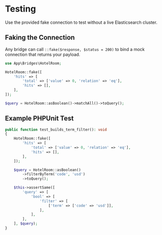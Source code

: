 # Testing

Use the provided fake connection to test without a live Elasticsearch cluster.

## Faking the Connection

Any bridge can call `::fake($response, $status = 200)` to bind a mock connection that returns your payload.

```php
use App\Bridges\HotelRoom;

HotelRoom::fake([
    'hits' => [
        'total' => ['value' => 0, 'relation' => 'eq'],
        'hits' => [],
    ],
]);

$query = HotelRoom::asBoolean()->matchAll()->toQuery();
```

## Example PHPUnit Test

```php
public function test_builds_term_filter(): void
{
    HotelRoom::fake([
        'hits' => [
            'total' => ['value' => 0, 'relation' => 'eq'],
            'hits' => [],
        ],
    ]);

    $query = HotelRoom::asBoolean()
        ->filterByTerm('code', 'usd')
        ->toQuery();

    $this->assertSame([
        'query' => [
            'bool' => [
                'filter' => [
                    ['term' => ['code' => 'usd']],
                ],
            ],
        ],
    ], $query);
}
```
